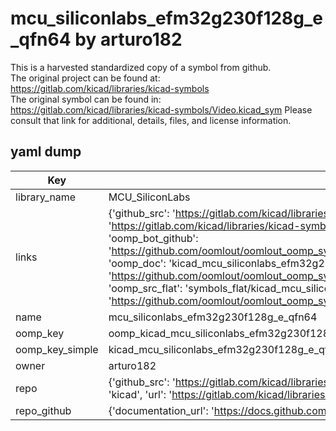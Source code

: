 # mcu_siliconlabs_efm32g230f128g_e_qfn64 by arturo182  
This is a harvested standardized copy of a symbol from github.  
The original project can be found at:  
https://gitlab.com/kicad/libraries/kicad-symbols  
The original symbol can be found in:
https://gitlab.com/kicad/libraries/kicad-symbols/Video.kicad_sym
Please consult that link for additional, details, files, and license information.  
## yaml dump  
| Key | Value |  
| --- | --- |  
| library_name | MCU_SiliconLabs |  
| links | {'github_src': 'https://gitlab.com/kicad/libraries/kicad-symbols/Video.kicad_sym', 'github_src_repo': 'https://gitlab.com/kicad/libraries/kicad-symbols', 'oomp_bot': 'kicad_mcu_siliconlabs_efm32g230f128g_e_qfn64/working', 'oomp_bot_github': 'https://github.com/oomlout/oomlout_oomp_symbol_bot/tree/main/kicad_mcu_siliconlabs_efm32g230f128g_e_qfn64/working', 'oomp_doc': 'kicad_mcu_siliconlabs_efm32g230f128g_e_qfn64/working', 'oomp_doc_github': 'https://github.com/oomlout/oomlout_oomp_symbol_doc/tree/main/kicad_mcu_siliconlabs_efm32g230f128g_e_qfn64/working', 'oomp_src_flat': 'symbols_flat/kicad_mcu_siliconlabs_efm32g230f128g_e_qfn64/working', 'oomp_src_flat_github': 'https://github.com/oomlout/oomlout_oomp_symbol_src/tree/main/kicad_mcu_siliconlabs_efm32g230f128g_e_qfn64/working'} |  
| name | mcu_siliconlabs_efm32g230f128g_e_qfn64 |  
| oomp_key | oomp_kicad_mcu_siliconlabs_efm32g230f128g_e_qfn64 |  
| oomp_key_simple | kicad_mcu_siliconlabs_efm32g230f128g_e_qfn64 |  
| owner | arturo182 |  
| repo | {'github_src': 'https://gitlab.com/kicad/libraries/kicad-symbols/Video.kicad_sym', 'name': 'libraries/kicad-symbols', 'owner': 'kicad', 'url': 'https://gitlab.com/kicad/libraries/kicad-symbols'} |  
| repo_github | {'documentation_url': 'https://docs.github.com/rest/repos/repos#get-a-repository', 'message': 'Not Found'} |  

